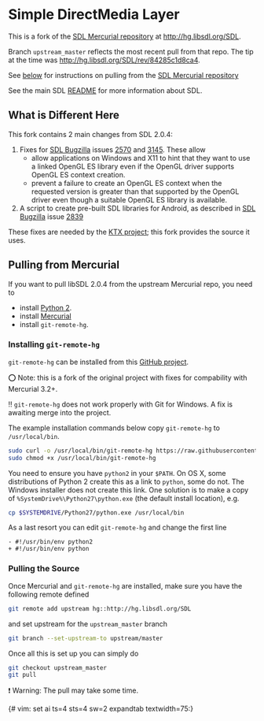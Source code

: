 
Simple DirectMedia Layer 
========================

This is a fork of the [SDL Mercurial repository](http://hg.libsdl.org/SDL) at
http://hg.libsdl.org/SDL.

Branch `upstream_master` reflects the most recent pull from that repo.
The tip at the time was http://hg.libsdl.org/SDL/rev/84285c1d8ca4.

See [below](pulling_from_mercurial) for instructions on pulling from
the [SDL Mercurial repository](http://hg.libsdl.org/SDL)

See the main SDL [README](docs/README.mnd) for more information about
SDL.

What is Different Here
----------------------

This fork contains 2 main changes from SDL 2.0.4:

1. Fixes for [SDL Bugzilla](https://bugzilla.libsdl.org/) issues
   [2570](https://bugzilla.libsdl.org/show_bug.cgi?id=2570) and
   [3145](https://bugzilla.libsdl.org/show_bug.cgi?id=3145). These allow
   * allow applications on Windows and X11 to hint that they want to use a
   linked OpenGL ES library even if the OpenGL driver supports OpenGL ES
   context creation.
   * prevent a failure to create an OpenGL ES context when the requested
   version is greater than that supported by the OpenGL driver even though
   a suitable OpenGL ES library is available.
2. A script to create pre-built SDL libraries for Android, as described in
   [SDL Bugzilla](https://bugzilla.libsdl.org/) issue [2839](https://bugzilla.libsdl.org/show_bug.cgi?id=2839)
   
These fixes are needed by the [KTX project](https://github.com/KhronosGroup/KTX);
this fork provides the source it uses.

Pulling from Mercurial
----------------------

If you want to pull libSDL 2.0.4 from the upstream Mercurial repo,
you need to

* install [Python 2](https://www.python.org/downloads/).
* install [Mercurial](http://mercurial.selenic.com/)
* install `git-remote-hg`.

### Installing `git-remote-hg`

`git-remote-hg` can be installed from this
[GitHub project](https://github.com/fingolfin/git-remote-hg).

:o: Note: this is a fork of the original project with fixes for compability with
Mercurial 3.2+.

:bangbang: `git-remote-hg` does not work properly with Git for Windows.
A fix is awaiting merge into the project.

The example installation commands below copy `git-remote-hg` to `/usr/local/bin`.
 
```bash
sudo curl -o /usr/local/bin/git-remote-hg https://raw.githubusercontent.com/fingolfin/git-remote-hg/master/git-remote-hg
sudo chmod +x /usr/local/bin/git-remote-hg
```

You need to ensure you have `python2` in your `$PATH`. On OS X,
some distributions of Python 2 create this as a link to `python`,
some do not. The Windows installer does not create this link. One
solution is to make a copy of `%SystemDrive%\Python27\python.exe`
(the default install location), e.g.

```bash
cp $SYSTEMDRIVE/Python27/python.exe /usr/local/bin
```

As a last resort you can edit `git-remote-hg` and change the
first line

```
- #!/usr/bin/env python2
+ #!/usr/bin/env python
```

### Pulling the Source

Once Mercurial and `git-remote-hg` are installed, make sure you
have the following remote defined

```bash
git remote add upstream hg::http://hg.libsdl.org/SDL
```

and set upstream for the `upstream_master` branch

```bash
git branch --set-upstream-to upstream/master
```

Once all this is set up you can simply do

```bash
git checkout upstream_master
git pull
```

:heavy_exclamation_mark: Warning: The pull may take some time.

{# vim: set ai ts=4 sts=4 sw=2 expandtab textwidth=75:}

